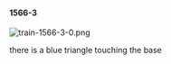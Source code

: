#### 1566-3
![train-1566-3-0.png](https://github.com/lil-lab/nlvr/raw/master/nlvr/train/images/19/train-1566-3-0.png "train-1566-3-0.png")

there is a blue triangle touching the base